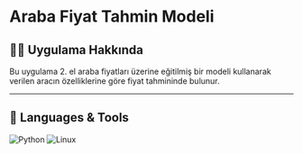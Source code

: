 # Araba Fiyat Tahmin Modeli

## 👨‍💻 Uygulama Hakkında
Bu uygulama 2. el araba fiyatları üzerine eğitilmiş bir modeli kullanarak verilen aracın özelliklerine göre fiyat tahmininde bulunur.

---

## 🧰 Languages & Tools

![Python](https://img.shields.io/badge/Python-3670A0?style=for-the-badge&logo=python&logoColor=white)
![Linux](https://img.shields.io/badge/Linux-FCC624?style=for-the-badge&logo=linux&logoColor=black)
